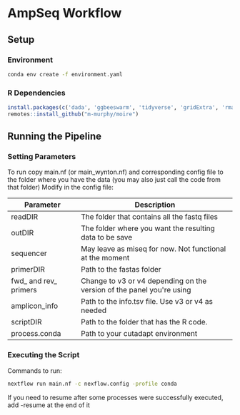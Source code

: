 # AmpSeq Workflow

## Setup

### Environment

```bash
conda env create -f environment.yaml
```

### R Dependencies

```R
install.packages(c('dada', 'ggbeeswarm', 'tidyverse', 'gridExtra', 'rmarkdown', 'knitr'))
remotes::install_github("m-murphy/moire")
```

## Running the Pipeline

### Setting Parameters

To run copy main.nf (or main_wynton.nf) and corresponding config file to the folder where you have the data (you may also just call the code from that folder)
Modify in the config file:

|Parameter|Description|
|---|---|
|readDIR|The folder that contains all the fastq files|
|outDIR|The folder where you want the resulting data to be save|
|sequencer|May leave as miseq for now. Not functional at the moment|
|primerDIR|Path to the fastas folder|
|fwd_ and rev_ primers|Change to v3 or v4 depending on the version of the panel you're using|
|amplicon_info|Path to the info.tsv file. Use v3 or v4 as needed|
|scriptDIR|Path to the folder that has the R code.|
|process.conda|Path to your cutadapt environment|

### Executing the Script

Commands to run:

```bash
nextflow run main.nf -c nexflow.config -profile conda 
````

If you need to resume after some processes were successfully executed, add -resume at the end of it

